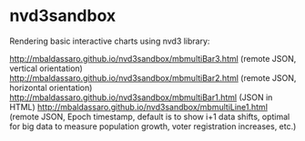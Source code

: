 nvd3sandbox
===========
Rendering basic interactive charts using nvd3 library:

http://mbaldassaro.github.io/nvd3sandbox/mbmultiBar3.html (remote JSON, vertical orientation)
http://mbaldassaro.github.io/nvd3sandbox/mbmultiBar2.html (remote JSON, horizontal orientation)
http://mbaldassaro.github.io/nvd3sandbox/mbmultiBar1.html (JSON in HTML)
http://mbaldassaro.github.io/nvd3sandbox/mbmultiLine1.html (remote JSON, Epoch timestamp, default is to show i+1 data shifts, optimal for big data to measure population growth, voter registration increases, etc.)
